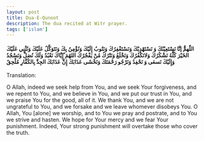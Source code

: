 ```yaml
---
layout: post
title: Dua-E-Qunoot
description: The dua recited at Witr prayer.
tags: ['islam']
---
```


#### اللّهمٌَّ إنَّا نَسْتَعِيْنُكَ وَ نَسْتَهْدِيْكَ وَنَسْتَغْفِرُكَ وَنَتُوبُ إِلَيْكَ وَنُؤْمِنُ بِكَ وَنَتَوَكَّلُ عَلَيْكَ وَنُثْنِي عَلَيْكَ الخَيْرَ كُلَّهُ نَشْكُرُكَ وَلانَكْفُرُكَ وَنَخْلَعُ وَنَتْرُكُ مُنْ يَفْجُرُكَ اللهُمَ ٌإِيَّاكَ نَعْبُدُ وَلَكَ نُصَلِّ وَنَسْجُدُ وَإِلَيْكَ نَسعَى وَ نَحْفِدُ وَنَرْجُو رَحْمَتَكَ وَنَخْشَى عَذَابَكَ إِنَّ عَذَابَكَ الجِدَّ بِالكُفَّارِ مُلْحِقُ

Translation:

O Allah, indeed we seek help from You, and we seek Your forgiveness, and we repent to You, and we believe in You, and we put our trust in You,
and we praise You for the good, all of it. We thank You, and we are not ungrateful to You, and we forsake and we leave whomever disobeys You.
O Allah, You [alone] we worship, and to You we pray and postrate, and to You we strive and hasten. We hope for Your mercy and we fear Your punishment.
Indeed, Your strong punishment will overtake those who cover the truth.
